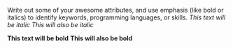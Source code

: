 Write out some of your awesome attributes, and use emphasis (like bold or italics) to identify keywords, programming languages, or skills.
*This text will be italic*
_This will also be italic_

**This text will be bold**
__This will also be bold__


